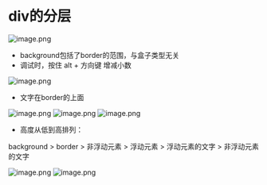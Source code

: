 # div的分层

![image.png](https://cdn.nlark.com/yuque/0/2020/png/1753813/1595512991867-7e1d2ed6-67df-4919-8320-36e5faee3a7b.png#align=left&display=inline&height=833&margin=%5Bobject%20Object%5D&name=image.png&originHeight=833&originWidth=1286&size=113779&status=done&style=none&width=1286)

- background包括了border的范围，与盒子类型无关
- 调试时，按住 alt + 方向键 增减小数



![image.png](https://cdn.nlark.com/yuque/0/2020/png/1753813/1595513634530-f6345358-bfc3-488a-a3d3-2790fa904138.png#align=left&display=inline&height=250&margin=%5Bobject%20Object%5D&name=image.png&originHeight=250&originWidth=1076&size=32398&status=done&style=none&width=1076)

- 文字在border的上面

![image.png](https://cdn.nlark.com/yuque/0/2020/png/1753813/1595514027899-ed0e84f6-ff7b-417d-9114-4a4419c5e535.png#align=left&display=inline&height=380&margin=%5Bobject%20Object%5D&name=image.png&originHeight=380&originWidth=1240&size=74503&status=done&style=none&width=1240)
![image.png](https://cdn.nlark.com/yuque/0/2020/png/1753813/1595514310148-4fffbc55-d75c-4817-87d7-90f994ea49ac.png#align=left&display=inline&height=505&margin=%5Bobject%20Object%5D&name=image.png&originHeight=505&originWidth=1264&size=102701&status=done&style=none&width=1264)
![image.png](https://cdn.nlark.com/yuque/0/2020/png/1753813/1595515473915-01f1b985-3f39-499a-bac3-2a72dabff441.png#align=left&display=inline&height=666&margin=%5Bobject%20Object%5D&name=image.png&originHeight=666&originWidth=1608&size=189099&status=done&style=none&width=1608)


- 高度从低到高排列：

background > border > 非浮动元素 > 浮动元素 > 浮动元素的文字 > 非浮动元素的文字


![image.png](https://cdn.nlark.com/yuque/0/2020/png/1753813/1595515792803-43a06840-73f6-43b4-874f-ce0ee9696802.png#align=left&display=inline&height=349&margin=%5Bobject%20Object%5D&name=image.png&originHeight=698&originWidth=1503&size=123564&status=done&style=none&width=751.5)
![image.png](https://cdn.nlark.com/yuque/0/2020/png/1753813/1595515981431-4899e6af-22b7-429a-ac16-409053a76c69.png#align=left&display=inline&height=449&margin=%5Bobject%20Object%5D&name=image.png&originHeight=449&originWidth=1099&size=312157&status=done&style=none&width=1099)
